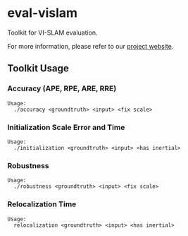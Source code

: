 # eval-vislam

Toolkit for VI-SLAM evaluation.

For more information, please refer to our [project website](http://www.zjucvg.net/eval-vislam/).

## Toolkit Usage

### Accuracy (APE, RPE, ARE, RRE)

```docopt
Usage:
  ./accuracy <groundtruth> <input> <fix scale>
```

### Initialization Scale Error and Time

```docopt
Usage:
  ./initialization <groundtruth> <input> <has inertial>
```

### Robustness

```docopt
Usage:
  ./robustness <groundtruth> <input> <fix scale>
```

### Relocalization Time

```docopt
Usage:
  relocalization <groundtruth> <input> <has inertial>
```
